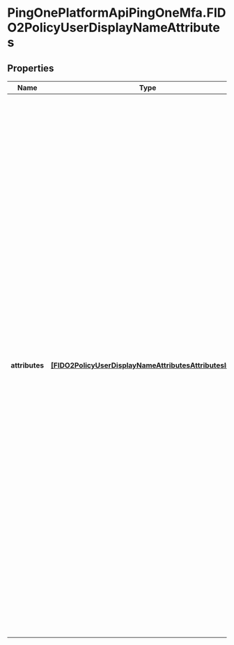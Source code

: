 # PingOnePlatformApiPingOneMfa.FIDO2PolicyUserDisplayNameAttributes

## Properties

Name | Type | Description | Notes
------------ | ------------- | ------------- | -------------
**attributes** | [**[FIDO2PolicyUserDisplayNameAttributesAttributesInner]**](FIDO2PolicyUserDisplayNameAttributesAttributesInner.md) | List of strings associated with the users&#39;s account that can be displayed during registration and authentication. Each object in the array is a name:value pair where the first part is \&quot;name\&quot; and the second is the name of the user attribute, for example, &#x60;{\&quot;name\&quot;: \&quot;username\&quot;}&#x60;, &#x60;{\&quot;name\&quot;: \&quot;email\&quot;}&#x60;. If you want to use the \&quot;name\&quot; attribute for the user, you must also specify the \&quot;subAttributes\&quot;, which can be either the \&quot;given\&quot; and \&quot;family\&quot; user attributes or the \&quot;formatted\&quot; user attribute. For example, &#x60;{\&quot;name\&quot;: “name”, “subAttributes”:[{“name”: “given”}, {“name”: “family”}]}, {\&quot;name\&quot;: \&quot;email\&quot;}&#x60; or &#x60;{\&quot;name\&quot;: “name”, “subAttributes”:[{“name”: “formatted”}]}, {\&quot;name\&quot;: \&quot;email\&quot;}&#x60;. - The content of the list should reflect the preferred order. - If the first attribute is empty for the user, PingOne will continue through the list until a non-empty attribute is found. - You can specify any user attribute (including custom attributes) that meet the following criteria: attribute type must be String, validation cannot be set to enumerated values. - The array must contain the user attribute \&quot;username\&quot; - to ensure that there is at least one non-empty attribute. - You can have a maximum of six user attributes in the list.  | 


